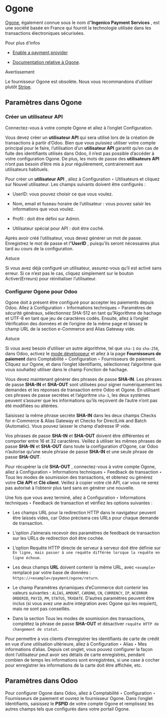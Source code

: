 # Ogone

[Ogone](https://www.ingenico.com/), également connue sous le nom d”**Ingenico
Payment Services** , est une société basée en France qui fournit la
technologie utilisée dans les transactions électroniques sécurisées.

Pour plus d'infos

  * [Enable a payment provider](../payment_providers.html#payment-providers-add-new)

  * [Documentation relative à Ogone](https://epayments-support.ingenico.com/get-started/).

Avertissement

Le fournisseur Ogone est obsolète. Nous vous recommandons d’utiliser plutôt
[Stripe](stripe.html).

## Paramètres dans Ogone

### Créer un utilisateur API

Connectez-vous à votre compte Ogone et allez à l’onglet Configuration.

Vous devez créer un **utilisateur API** qui sera utilisé lors de la création
de transactions à partir d’Odoo. Bien que vous puissiez utiliser votre compte
principal pour le faire, l’utilisation d’un **utilisateur API** garantit qu’en
cas de fuite des identifiants utilisés dans Odoo, il n’est pas possible
d’accéder à votre configuration Ogone. De plus, les mots de passe des
**utilisateurs API** n’ont pas besoin d’être mis à jour régulièrement,
contrairement aux utilisateurs habituels.

Pour créer un **utilisateur API** , allez à Configuration ‣ Utilisateurs et
cliquez sur Nouvel utilisateur. Les champs suivants doivent être configurés :

  * UserID: vous pouvez choisir ce que vous voulez.

  * Nom, email et fuseau horaire de l’utilisateur : vous pouvez saisir les informations que vous voulez.

  * Profil : doit être défini sur Admin.

  * Utilisateur spécial pour API : doit être coché.

Après avoir créé l’utilisateur, vous devez générer un mot de passe.
Enregistrez le mot de passe et l”**UserID** , puisqu’ils seront nécessaires
plus tard au cours de la configuration.

Astuce

Si vous avez déjà configuré un utilisateur, assurez-vous qu’il est activé sans
erreur. Si ce n’est pas le cas, cliquez simplement sur le bouton
Activer(Erreurs) pour réinitialiser l’utilisateur.

### Configurer Ogone pour Odoo

Ogone doit à présent être configuré pour accepter les paiements depuis Odoo.
Allez à Configuration ‣ Informations techniques ‣ Paramètres de sécurité
généraux, sélectionnez SHA-512 en tant qu”Algorithme de hachage et UTF-8 en
tant que jeu de caractères codés. Ensuite, allez à l’onglet Vérification des
données et de l’origine de la même page et laissez le champ URL de la section
e-Commerce and Alias Gateway vide.

Astuce

Si vous avez besoin d’utiliser un autre algorithme, tel que `sha-1` ou
`sha-256`, dans Odoo, activez le [mode
développeur](../../general/developer_mode.html#developer-mode) et allez à la
page **Fournisseurs de paiement** dans Comptabilité ‣ Configuration ‣
Fournisseurs de paiement. Cliquez sur Ogone, et dans l’onglet Identifiants,
sélectionnez l’algoritme que vous souhaitez utiliser dans le champ Fonction de
hachage.

Vous devez maintenant générer des phrases de passe **SHA-IN**. Les phrases de
passe **SHA-IN** et **SHA-OUT** sont utilisées pour signer numériquement les
demandes et les réponses de transaction entre Odoo et Ogone. En utilisant ces
phrases de passe secrètes et l’algoritme `sha-1`, les deux systèmes peuvent
s’assurer que les informations qu’ils reçoivent de l’autre n’ont pas été
modifiées ou altérées.

Saisissez la même phrase secrète **SHA-IN** dans les deux champs Checks for
e-Commerce & Alias Gateway et Checks for DirectLink and Batch (Automatic).
Vous pouvez laisser le champ d’adresse IP vide.

Vos phrases de passe **SHA-IN** et **SHA-OUT** doivent être différentes et
comporter entre 16 et 32 caractères. Veillez à utiliser les mêmes phrases de
passe **SHA-IN** et **SHA-OUT** dans toute la configuration d’Ogone, car Odoo
n’autorise qu’une seule phrase de passe **SHA-IN** et une seule phrase de
passe **SHA-OUT**.

Pour récupérer la clé **SHA-OUT** , connectez-vous à votre compte Ogone, allez
à Configuration ‣ Informations techniques ‣ Feedback de transaction ‣ Tous les
modes de soumission des transactions, et obtenez ou générez votre **Clé API**
et **Clé client**. Veillez à copier votre clé API, car vous ne serez pas
autorisé à l’obtenir plus tard sans en générer une nouvelle.

Une fois que vous avez terminé, allez à Configuration ‣ Informations
techniques ‣ Feedback de transaction et vérifiez les options suivantes :

  * Les champs URL pour la redirection HTTP dans le navigateur peuvent être laissés vides, car Odoo précisera ces URLs pour chaque demande de transaction.

  * L’option J’aimerais recevoir des paramètres de feedback de transaction sur les URLs de redirection doit être cochée.

  * L’option Requête HTTP directe de serveur à serveur doit être définie sur `En ligne, mais passer à une requête différée lorsque la requête en ligne échoue`.

  * Les deux champs **URL** doivent contenir la même URL, avec `<example>` remplacé par votre base de données : `https://<example>/payment/ogone/return`.

  * Le champ Paramètres dynamiques d’eCommerce doit contenir les valeurs suivantes : `ALIAS`, `AMOUNT`, `CARDNO`, `CN`, `CURRENCY`, `IP`, `NCERROR` `ORDERID`, `PAYID`, `PM`, `STATUS`, `TRXDATE`. D’autres paramètres peuvent être inclus (si vous avez une autre intégration avec Ogone qui les requiert), mais ne sont pas conseillés.

  * Dans la section Tous les modes de soumission des transactions, complétez la phrase de passe **SHA-OUT** et désactiver `requête HTTP de changement de statut`.

Pour permettre à vos clients d’enregistrer les identifiants de carte de crédit
en vue d’une utilisation ultérieure, allez à Configuration ‣ Alias ‣ Mes
informations d’alias. Depuis cet onglet, vous pouvez configurer la façon dont
l’utilisateur peut avoir ses détails de carte enregistrés, pendant combien de
temps les informations sont enregistrées, si une case à cocher pour
enregistrer les informations de la carte doit être affichée, etc.

## Paramètres dans Odoo

Pour configurer Ogone dans Odoo, allez à Comptabilité ‣ Configuration ‣
Fournisseurs de paiement et ouvrez le fournisseur Ogone. Dans l’onglet
Identifiants, saisissez le **PSPID** de votre compte Ogone et remplissez les
autres champs tels que configurés dans votre portail Ogone.

